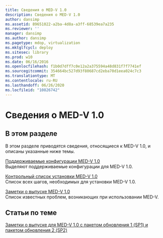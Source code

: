 ```yaml
---
title: Сведения о MED-V 1.0
description: Сведения о MED-V 1.0
author: dansimp
ms.assetid: 89651022-a2ba-4d8a-a3ff-68539ea7a235
ms.reviewer: ''
manager: dansimp
ms.author: dansimp
ms.pagetype: mdop, virtualization
ms.mktglfcycl: deploy
ms.sitesec: library
ms.prod: w10
ms.date: 06/16/2016
ms.openlocfilehash: f1b0d7dff7c0e12a2a375594a48d831f7f7741ef
ms.sourcegitcommit: 354664bc527d93f80687cd2eba70d1eea024c7c3
ms.translationtype: MT
ms.contentlocale: ru-RU
ms.lasthandoff: 06/26/2020
ms.locfileid: "10826742"
---
```

# Сведения о MED-V 1.0


## В этом разделе


В этом разделе приводятся сведения, относящиеся к MED-V 1.0, и описаны указанные ниже темы.

<a href="" id="med-v-1-0-supported-configurations"></a>[Поддерживаемые конфигурации MED-V 1.0](med-v-10-supported-configurationsmedv-10.md)  
Выделяют поддерживаемые конфигурации для MED-V 1.0.

<a href="" id="med-v-1-0-installation-checklist"></a>[Контрольный список установки MED-V 1.0](med-v-10-installation-checklist.md)  
Список всех шагов, необходимых для установки MED-V 1.0.

<a href="" id="med-v-1-0-release-notes"></a>[Заметки о выпуске MED-V 1.0](med-v-10-release-notesmedv-10.md)  
Список известных проблем, возникающих при использовании MED-V.

## Статьи по теме


[Заметки о выпуске для MED-V 1.0 с пакетом обновления 1 (SP1) и пакетом обновления 2 (SP2)](med-v-10-sp1-and-sp2-release-notesmedv-10-sp1.md)

 

 






